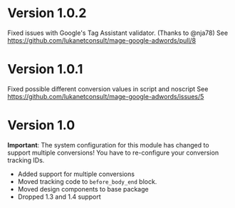 # Version 1.0.2

Fixed issues with Google's Tag Assistant validator. (Thanks to @nja78)
See https://github.com/lukanetconsult/mage-google-adwords/pull/8

# Version 1.0.1

Fixed possible different conversion values in script and noscript
See https://github.com/lukanetconsult/mage-google-adwords/issues/5

# Version 1.0

**Important**:
The system configuration for this module has changed to support multiple conversions!
You have to re-configure your conversion tracking IDs.

* Added support for multiple conversions
* Moved tracking code to `before_body_end` block.
* Moved design components to base package
* Dropped 1.3 and 1.4 support
